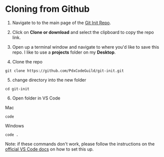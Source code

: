 # Cloning from Github

1. Navigate to to the main page of the <a href="https://github.com/PdxCodeGuild/git-init">Git Init Repo</a>.

2. Click on **Clone or download** and select the clipboard to copy the repo link.

3. Open up a terminal window and navigate to where you'd like to save this repo. I like to use a **projects** folder on my **Desktop**.

4. Clone the repo

```
git clone https://github.com/PdxCodeGuild/git-init.git
```

5. change directory into the new folder

```
cd git-init
```

6. Open folder in VS Code

Mac
```
code
```

Windows
```
code .
```
Note: if these commands don't work, please follow the instructions on the [official VS Code docs](https://code.visualstudio.com/docs/setup/setup-overview) on how to set this up.